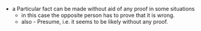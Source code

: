 - a Particular fact can be made without aid of any proof in some situations
    - in this case the opposite person has to prove that it is wrong.
    - also - Presume, i.e. it seems to be likely without any proof.
